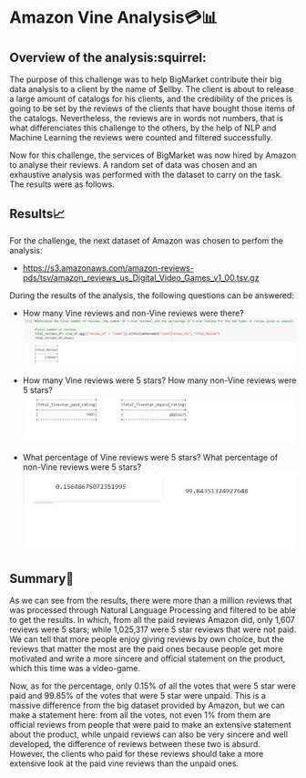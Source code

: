 # Amazon Vine Analysis:credit_card::bar_chart:

## Overview of the analysis:squirrel:
The purpose of this challenge was to help BigMarket contribute their big data analysis to a client by the name of $ellby. The client is about to release a large amount of catalogs for his clients, and the credibility of the prices is going to be set by the reviews of the clients that have bought those items of the catalogs. Nevertheless, the reviews are in words not numbers, that is what differenciates this challenge to the others, by the help of NLP and Machine Learning the reviews were counted and filtered successfully. 

Now for this challenge, the services of BigMarket was now hired by Amazon to analyse their reviews. A random set of data was chosen and an exhaustive analysis was performed with the dataset to carry on the task. The results were as follows.

## Results:chart_with_upwards_trend:
For the challenge, the next dataset of Amazon was chosen to perfom the analysis:
- https://s3.amazonaws.com/amazon-reviews-pds/tsv/amazon_reviews_us_Digital_Video_Games_v1_00.tsv.gz

During the results of the analysis, the following questions can be answered:

- How many Vine reviews and non-Vine reviews were there?
![](https://github.com/Frankdiazw/Amazon_Vine_Analysis/blob/main/Resources/vine_nonvine_reviews.png)

- How many Vine reviews were 5 stars? How many non-Vine reviews were 5 stars?
![](https://github.com/Frankdiazw/Amazon_Vine_Analysis/blob/main/Resources/filtered_count_vine_and_nonvine_reviews.png)

- What percentage of Vine reviews were 5 stars? What percentage of non-Vine reviews were 5 stars?
![](https://github.com/Frankdiazw/Amazon_Vine_Analysis/blob/main/Resources/percentage.png)

## Summary:memo:
As we can see from the results, there were more than a million reviews that was processed through Natural Language Processing and filtered to be able to get the results. In which, from all the paid reviews Amazon did, only 1,607 reviews were 5 stars; while 1,025,317 were 5 star reviews that were not paid. We can tell that more people enjoy giving reviews by own choice, but the reviews that matter the most are the paid ones because people get more motivated and write a more sincere and official statement on the product, which this time was a video-game.

Now, as for the percentage, only 0.15% of all the votes that were 5 star were paid and 99.85% of the votes that were 5 star were unpaid. This is a massive difference from the big dataset provided by Amazon, but we can make a statement here: from all the votes, not even 1% from them are official reviews from people that were paid to make an extensive statement about the product, while unpaid reviews can also be very sincere and well developed, the difference of reviews between these two is absurd. However, the clients who paid for these reviews should take a more extensive look at the paid vine reviews than the unpaid ones.
